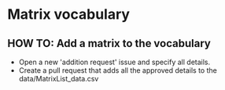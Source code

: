 # Matrix vocabulary

## HOW TO: Add a matrix to the vocabulary
- Open a new 'addition request' issue and specify all details.
- Create a pull request that adds all the approved details to the data/MatrixList_data.csv